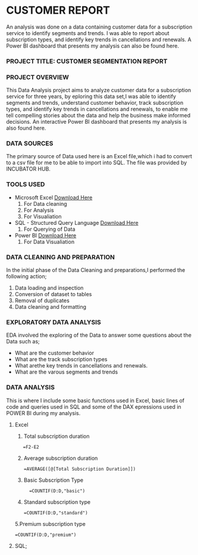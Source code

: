 # CUSTOMER REPORT
An analysis was done on a data containing customer data for a subscription service to identify  segments and trends. I was able to report about subscription types,  and identify key trends in cancellations and renewals. A Power BI  dashboard that presents my analysis can also be found here. 


### PROJECT TITLE: CUSTOMER SEGMENTATION REPORT


### PROJECT OVERVIEW
This Data Analysis project aims to analyze customer data for a subscription service  for three years, by eploring this data set,I was able to identify 
segments and trends, understand customer behavior, track subscription types, and identify key trends in cancellations and renewals,
to enable me tell compelling stories about the data and help the business make informed decisions.
An interactive Power BI dashboard that presents my analysis is also found here.


### DATA SOURCES
The primary source of Data used here is an Excel file,which i had to convert to a csv file for me to be able to import into SQL. The file
was provided by INCUBATOR HUB.


### TOOLS USED
- Microsoft Excel [Download Here](https://www.microsoft.com)
  1. For Data cleaning 
  2. For Analysis
  3. For Visualiation
- SQL - Structured Query Language [Download Here](https://www.microsoft.com/en-us/sql-server/sql-server-downloads)
  1. For Querying of Data
- Power BI [Download Here](https://www.microsoft.com/en-us/download/details.aspx?id=58494)
  1. For Data Visualiation
 

 ### DATA CLEANING AND PREPARATION  
 In the initial phase of the Data Cleaning and preparations,I performed the following action;
 1. Data loading and inspection
 2. Conversion of dataset to tables
 3. Removal of duplicates 
 4. Data cleaning and formatting

 ### EXPLORATORY DATA ANALYSIS
 EDA involved the exploring of the Data to answer some questions about the Data such as;
  - What are the customer behavior
  - What are the track subscription types
  - What arethe key trends in cancellations and renewals.
  - What are the varous segments and trends

### DATA ANALYSIS
This is where I include some basic functions used in Excel, basic lines of code and queries used in SQL and some 
of the DAX epressions used in POWER BI during my analysis.
1. Excel
   1. Total subscription duration
   ```Excel
      =F2-E2 
   ```
   2. Average subscription duration
      ```Excel
      =AVERAGE([@[Total Subscription Duration]])
      ```
   3. Basic Subscription Type
      ```Excel
        =COUNTIF(D:D,"basic")
      ```
   4. Standard subscription type
      ```Excel
      =COUNTIF(D:D,"standard")
      ```
   5.Premium subscription type
     ```Excel
     =COUNTIF(D:D,"premium")
     ```
    
2. SQL;
 ```SQL

   

